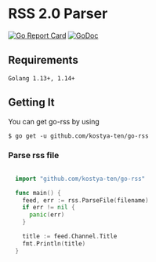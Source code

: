 RSS 2.0 Parser
==============

[![Go Report Card](https://goreportcard.com/badge/github.com/kostya-ten/go-rss)](https://goreportcard.com/report/github.com/kostya-ten/go-rss)
[![GoDoc](https://godoc.org/github.com/kostya-ten/go-rss?status.svg&style=flat)](https://pkg.go.dev/github.com/kostya-ten/go-rss)

## Requirements

    Golang 1.13+, 1.14+

## Getting It

You can get go-rss by using

    $ go get -u github.com/kostya-ten/go-rss


### Parse rss file
```go

  import "github.com/kostya-ten/go-rss"

  func main() {
    feed, err := rss.ParseFile(filename)
    if err != nil {
      panic(err)
    }

    title := feed.Channel.Title
    fmt.Println(title)
  }
```
